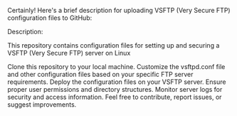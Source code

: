 
Certainly! Here's a brief description for uploading VSFTP (Very Secure FTP) configuration files to GitHub:

Description:

This repository contains configuration files for setting up and securing a VSFTP (Very Secure FTP) server on Linux

Clone this repository to your local machine.
Customize the vsftpd.conf file and other configuration files based on your specific FTP server requirements.
Deploy the configuration files on your VSFTP server.
Ensure proper user permissions and directory structures.
Monitor server logs for security and access information.
Feel free to contribute, report issues, or suggest improvements.

